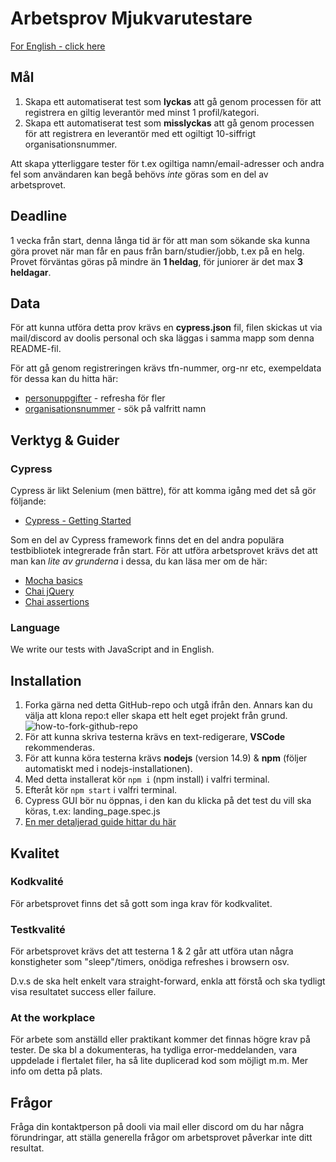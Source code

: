 # Arbetsprov Mjukvarutestare

[For English - click here](https://translate.google.com/translate?sl=sv&tl=en&u=https://github.com/Majvall/dooli-work-test/tree/main/testing)

## Mål
1. Skapa ett automatiserat test som **lyckas** att gå genom processen för att registrera en giltig leverantör med minst 1 profil/kategori.
2. Skapa ett automatiserat test som **misslyckas** att gå genom processen för att registrera en leverantör med ett ogiltigt 10-siffrigt organisationsnummer.

Att skapa ytterliggare tester för t.ex ogiltiga namn/email-adresser och andra fel som användaren kan begå behövs *inte* göras som en del av arbetsprovet.

## Deadline
1 vecka från start, denna långa tid är för att man som sökande ska kunna göra provet när man får en paus från barn/studier/jobb, t.ex på en helg.
Provet förväntas göras på mindre än **1 heldag**, för juniorer är det max **3 heldagar**.

## Data
För att kunna utföra detta prov krävs en **cypress.json** fil, filen skickas ut via mail/discord av doolis personal och ska läggas i samma mapp som denna README-fil.

För att gå genom registreringen krävs tfn-nummer, org-nr etc, exempeldata för dessa kan du hitta här:
- [personuppgifter](https://fejk.se/) - refresha för fler
- [organisationsnummer](https://www.allabolag.se/what/Eriksson%20AB) - sök på valfritt namn


## Verktyg & Guider

### Cypress
Cypress är likt Selenium (men bättre), för att komma igång med det så gör följande:
- [Cypress - Getting Started](https://docs.cypress.io/guides/getting-started/writing-your-first-test.html)


Som en del av Cypress framework finns det en del andra populära testbibliotek integrerade från start.
För att utföra arbetsprovet krävs det att man kan *lite av grunderna* i dessa, du kan läsa mer om de här:
- [Mocha basics](https://docs.cypress.io/guides/references/bundled-tools.html#Mocha)
- [Chai jQuery](https://docs.cypress.io/guides/references/assertions.html#Chai-jQuery)
- [Chai assertions](https://docs.cypress.io/guides/references/assertions.html#Chai)

### Language
We write our tests with JavaScript and in English.

## Installation
1. Forka gärna ned detta GitHub-repo och utgå ifrån den. Annars kan du välja att klona repo:t eller skapa ett helt eget projekt från grund. ![how-to-fork-github-repo](https://github.com/Majvall/dooli-work-test/blob/main/how-to-fork-github-repo.png)
1. För att kunna skriva testerna krävs en text-redigerare, **VSCode** rekommenderas.
1. För att kunna köra testerna krävs **nodejs** (version 14.9) & **npm** (följer automatiskt med i nodejs-installationen).
1. Med detta installerat kör `npm i` (npm install) i valfri terminal.
1. Efteråt kör `npm start` i valfri terminal.
1. Cypress GUI bör nu öppnas, i den kan du klicka på det test du vill ska köras, t.ex: landing_page.spec.js
1. [En mer detaljerad guide hittar du här](https://docs.cypress.io/guides/getting-started/installing-cypress.html#System-requirements)


## Kvalitet

### Kodkvalité
För arbetsprovet finns det så gott som inga krav för kodkvalitet.

### Testkvalité
För arbetsprovet krävs det att testerna 1 & 2 går att utföra utan några konstigheter som "sleep"/timers, onödiga refreshes i browsern osv.

D.v.s de ska helt enkelt vara straight-forward, enkla att förstå och ska tydligt visa resultatet success eller failure.

### At the workplace
För arbete som anställd eller praktikant kommer det finnas högre krav på tester.
De ska bl a dokumenteras, ha tydliga error-meddelanden, vara uppdelade i flertalet filer, ha så lite duplicerad kod som möjligt m.m.
Mer info om detta på plats.


## Frågor
Fråga din kontaktperson på dooli via mail eller discord om du har några förundringar, att ställa generella frågor om arbetsprovet påverkar inte ditt resultat.
